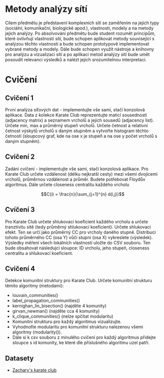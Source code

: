 # Metody analýzy sítí

Cílem předmětu je představení komplexních sítí se zaměřením na jejich typy (sociální, komunikační, biologické apod.),
vlastnosti, modely a na metody jejich analýzy. Po absolvování předmětu bude student rozumět principům, které ovlivňují
vlastnosti sítí, bude schopen aplikovat metody související s analýzou těchto vlastností a bude schopen prototypově
implementovat vybrané metody a modely. Dále bude schopen využít nástroje a knihovny pro analýzu a vizualizaci sítí
a po aplikaci metod analýzy sítí bude umět posoudit relevanci výsledků a nalézt jejich srozumitelnou interpretaci.

# Cvičení

## Cvičení 1

První analýza síťových dat - implementujte vše sami, stačí konzolová aplikace. Data z kolekce Karate
Club reprezentujte maticí sousednosti (adjacency matrix) a seznamem vrcholů a jejich sousedů (adjacency list). Určete
min, max a průměrný stupeň vrcholů. Určete četnost a relativní četnost výskytů vrcholů s daným stupněm a vytvořte
histogram těchto četností (sloupcový graf, kde na ose x je stupeň a na ose y počet vrcholů s daným stupněm).

## Cvičení 2

Zadání cvičení - implementujte vše sami, stačí konzolová aplikace. Pro Karate Club určete vzdálenost (délku nejkratší
cesty) mezi všemi dvojicemi vrcholů, průměrnou vzdálenost a průměr. Budete potřebovat Floydův algoritmus. Dále určete
closeness centralitu každého vrcholu

$$C(i) = \frac{n}{\sum_{j=1}^{n} d(i,j)}$$

## Cvíčení 3

Pro Karate Club určete shlukovací koeficient každého vrcholu a určete tranztivitu sítě (tedy průměrný shlukovací
koeficient). Určete shlukovací efekt. Ten se určí jako průměrný CC pro vrcholy daného stupně. Distribuci tohoto
průměrného CC (osa Y) vůči stupni (osa X) vykreslete (výsledek). Výsledky měření všech lokálních vlastností uložte do
CSV souboru. Ten bude obsahovat následujcí sloupce: ID vrcholu, jeho stupeň, closeness centralitu a shlukovací
koeficient.

## Cvičení 4

Detekce komunitní struktury pro Karate Club. Určete komunitní strukturu těmito algoritmy (metodami):

- louvain_communities()
- label_propagation_communities()
- kernighan_lin_bisection() (najděte 4 komunity)
- girvan_newman() (najděte cca 4 komunity)
- k_clique_communities() (nelze spčítat modularitu)
- Komunitní strukturu pro každý algoritmus vizualizujte.
- Vyhodnoťte modularitu pro komunitní strukturu nalezenou všemi algoritmy (modularity()).
- Dále si k csv souboru z minulého cvičení pro každý algoritmus přidejte sloupce s id komunity, ke které dle příslušného
  algoritmu uzel patří.

## Datasety

- [Zachary's karate club](https://websites.umich.edu/~mejn/netdata/karate.zip)